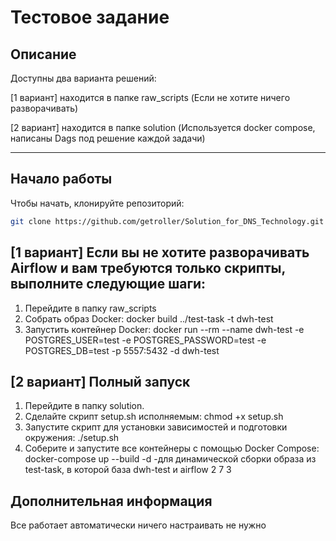 # Тестовое задание 

## Описание

Доступны два варианта решений:

[1 вариант] находится в папке raw_scripts (Если не хотите ничего разворачивать)

[2 вариант] находится в папке solution (Используется docker compose, написаны Dags под решение каждой задачи)


---

## Начало работы
Чтобы начать, клонируйте репозиторий:

```bash
git clone https://github.com/getroller/Solution_for_DNS_Technology.git
```
## [1 вариант] Если вы не хотите разворачивать Airflow и вам требуются только скрипты, выполните следующие шаги: 

1. Перейдите в папку raw_scripts
2. Собрать образ Docker: docker build ../test-task -t dwh-test
3. Запустить контейнер Docker: docker run --rm --name dwh-test -e POSTGRES_USER=test -e POSTGRES_PASSWORD=test -e POSTGRES_DB=test -p 5557:5432 -d dwh-test 

## [2 вариант] Полный запуск

1. Перейдите в папку solution.
2. Сделайте скрипт setup.sh исполняемым: chmod +x setup.sh
3. Запустите скрипт для установки зависимостей и подготовки окружения: ./setup.sh
4. Соберите и запустите все контейнеры с помощью Docker Compose: docker-compose up --build -d      -для динамической сборки образа из test-task, в которой база dwh-test и airflow 2 7 3

## Дополнительная информация
Все работает автоматически ничего настраивать не нужно









